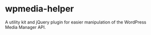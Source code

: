 # wpmedia-helper
A utility kit and jQuery plugin for easier manipulation of the WordPress Media Manager API.
